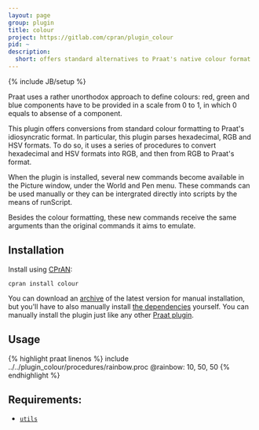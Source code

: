 ```yaml
---
layout: page
group: plugin
title: colour
project: https://gitlab.com/cpran/plugin_colour
pid: ~
description:
  short: offers standard alternatives to Praat's native colour format
---
```

{% include JB/setup %}

Praat uses a rather unorthodox approach to define colours: red, green and
blue components have to be provided in a scale from 0 to 1, in which 0
equals to absense of a component.

This plugin offers conversions from standard colour formatting to Praat's
idiosyncratic format. In particular, this plugin parses hexadecimal, RGB
and HSV formats. To do so, it uses a series of procedures to convert
hexadecimal and HSV formats into RGB, and then from RGB to Praat's format.

When the plugin is installed, several new commands become available in the
Picture window, under the World and Pen menu. These commands can be used
manually or they can be intergrated directly into scripts by the means of
runScript.

Besides the colour formatting, these new commands receive the same
arguments than the original commands it aims to emulate.

## Installation

Install using [CPrAN][]:

    cpran install colour

You can download an [archive][] of the latest version for manual installation,
but you'll have to also manually install [the dependencies](#requirements)
yourself. You can manually install the plugin just like any other [Praat
plugin][plugins].

[plugins]: http://www.fon.hum.uva.nl/praat/manual/plug-ins.html
[archive]: https://gitlab.com/cpran/plugin_colour/repository/archive.zip
[cpran]:   http://cpran.net

## Usage

{% highlight praat linenos %}
include ../../plugin_colour/procedures/rainbow.proc
@rainbow: 10, 50, 50
{% endhighlight %}

## Requirements:

* [`utils`](/plugins/utils)
